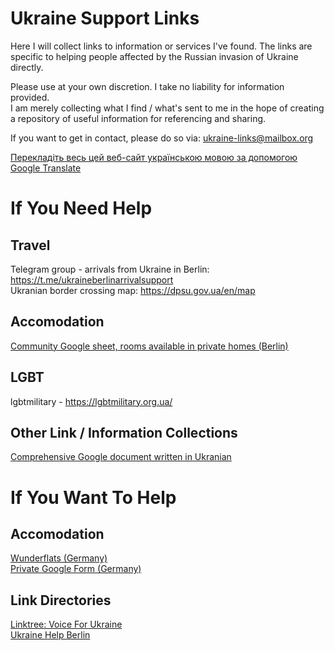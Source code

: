 # Ukraine Support Links
Here I will collect links to information or services I've found. 
The links are specific to helping people affected by the Russian invasion of Ukraine directly. 

Please use at your own discretion. I take no liability for information provided.    
I am merely collecting what I find / what's sent to me in the hope of creating a repository of useful information for referencing and sharing.  

If you want to get in contact, please do so via: <a href="mailto:ukraine-links@mailbox.org">ukraine-links@mailbox.org</a>

<a href="http://translate.google.com/translate?js=n&sl=auto&tl=uk&u=https://tillmanjex.github.io/Ukraine-support-links/">Перекладіть весь цей веб-сайт українською мовою за допомогою Google Translate </a>

# If You Need Help
## Travel
Telegram group - arrivals from Ukraine in Berlin: <a href="https://t.me/ukraineberlinarrivalsupport">https://t.me/ukraineberlinarrivalsupport</a>   
Ukranian border crossing map: <a href="https://dpsu.gov.ua/en/map">https://dpsu.gov.ua/en/map</a>

## Accomodation
<a href="https://docs.google.com/spreadsheets/d/1yc4aHGTkGnX3O5_hdvUK36iMGCL60NIr40NlwL4pMYA/edit#gid=0">Community Google sheet, rooms available in private homes (Berlin)</a>

## LGBT
lgbtmilitary - <a href="https://lgbtmilitary.org.ua/">https://lgbtmilitary.org.ua/</a>

## Other Link / Information Collections
<a href="https://docs.google.com/document/d/1ng3-JK_kuwS7CBlLiPEOlf_VoVkiUf-niBxqguRwxWM/edit">Comprehensive Google document written in Ukranian</a>


# If You Want To Help

## Accomodation
<a href="https://wunderflats.com/page/ukraine/landlords-who-help-en">Wunderflats (Germany)</a>   
<a href="https://docs.google.com/forms/d/e/1FAIpQLScbNEpZ_wy63lRNiwWR7BXeEoH7VC4ulhI725Qc14JUutjH9Q/viewform">Private Google Form (Germany)</a>

## Link Directories
<a href="https://linktr.ee/voiceforukraine">Linktree: Voice For Ukraine</a>    
<a href="https://linktr.ee/ukrainehelpberlin">Ukraine Help Berlin</a>

